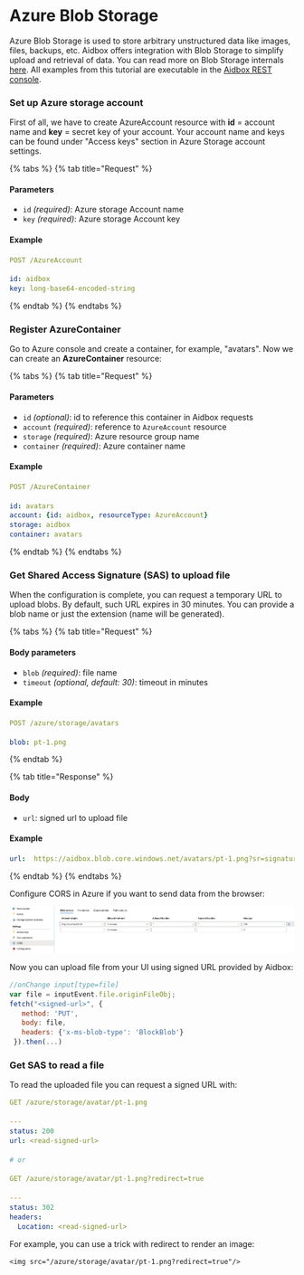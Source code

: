 # Azure Blob Storage

Azure Blob Storage is used to store arbitrary unstructured data like images, files, backups, etc. Aidbox offers integration with Blob Storage to simplify upload and retrieval of data. You can read more on Blob Storage internals [here](https://docs.microsoft.com/en-gb/azure/storage/blobs/storage-blobs-introduction). All examples from this tutorial are executable in the [Aidbox REST console](../../overview/aidbox-ui/rest-console-1.md).

### Set up Azure storage account

First of all, we have to create AzureAccount resource with **id** = account name and **key** = secret key of your account. Your account name and keys can be found under "Access keys" section in Azure Storage account settings.

{% tabs %}
{% tab title="Request" %}
#### Parameters

* `id` _(required)_: Azure storage Account name
* `key` _(required)_: Azure storage Account key

#### Example

```yaml
POST /AzureAccount

id: aidbox
key: long-base64-encoded-string
```
{% endtab %}
{% endtabs %}

### Register AzureContainer

Go to Azure console and create a container, for example, "avatars". Now we can create an **AzureContainer** resource:

{% tabs %}
{% tab title="Request" %}
#### Parameters

* `id` _(optional)_: id to reference this container in Aidbox requests
* `account` _(required)_: reference to `AzureAccount` resource
* `storage` _(required)_: Azure resource group name
* `container` _(required)_: Azure container name

#### Example

```yaml
POST /AzureContainer

id: avatars
account: {id: aidbox, resourceType: AzureAccount}
storage: aidbox
container: avatars
```
{% endtab %}
{% endtabs %}

### Get Shared Access Signature (SAS) to upload file

When the configuration is complete, you can request a temporary URL to upload blobs. By default, such URL expires in 30 minutes. You can provide a blob name or just the extension (name will be generated).

{% tabs %}
{% tab title="Request" %}
#### Body parameters

* `blob` _(required)_: file name
* `timeout` _(optional, default: 30)_: timeout in minutes

#### Example

```yaml
POST /azure/storage/avatars

blob: pt-1.png
```
{% endtab %}

{% tab title="Response" %}
#### Body

* `url`: signed url to upload file

#### Example

```yaml
url:  https://aidbox.blob.core.windows.net/avatars/pt-1.png?sr=signature
```
{% endtab %}
{% endtabs %}

Configure CORS in Azure if you want to send data from the browser:

![](<../../.gitbook/assets/image (7).png>)

Now you can upload file from your UI using signed URL provided by Aidbox:

```javascript
//onChange input[type=file]
var file = inputEvent.file.originFileObj;
fetch("<signed-url>", { 
   method: 'PUT', 
   body: file, 
   headers: {'x-ms-blob-type': 'BlockBlob'}
 }).then(...)
```

### Get SAS to read a file

To read the uploaded file you can request a signed URL with:

```yaml
GET /azure/storage/avatar/pt-1.png

---
status: 200
url: <read-signed-url>

# or

GET /azure/storage/avatar/pt-1.png?redirect=true

---
status: 302
headers:
  Location: <read-signed-url>
```

For example, you can use a trick with redirect to render an image:

```markup
<img src="/azure/storage/avatar/pt-1.png?redirect=true"/>
```

